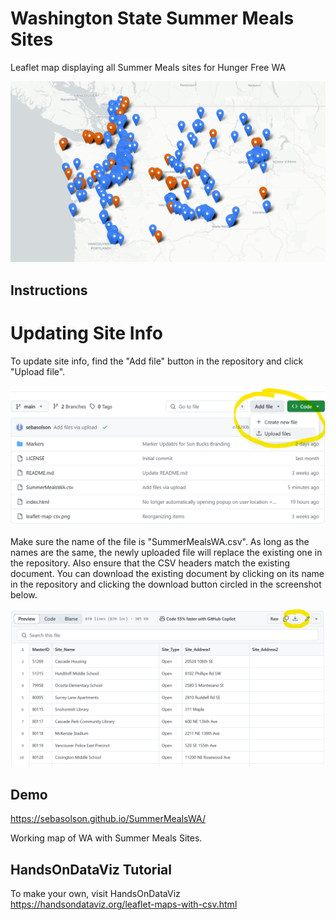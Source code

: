 # Washington State Summer Meals Sites
Leaflet map displaying all Summer Meals sites for Hunger Free WA

![Screenshot of map](leaflet-map-csv.png)

## Instructions
# Updating Site Info
To update site info, find the "Add file" button in the repository and click "Upload file". 

![Screenshot of repository](UpdateSiteInfo.png)

Make sure the name of the file is "SummerMealsWA.csv". As long as the names are the same, the newly uploaded file will replace the existing one in the repository.
Also ensure that the CSV headers match the existing document. You can download the existing document by clicking on its name in the repository and clicking the download button circled in the screenshot below.

![Download button](DownloadCSV.png)

## Demo
https://sebasolson.github.io/SummerMealsWA/

Working map of WA with Summer Meals Sites.

## HandsOnDataViz Tutorial
To make your own, visit HandsOnDataViz
https://handsondataviz.org/leaflet-maps-with-csv.html

